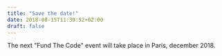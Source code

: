 ```yaml
---
title: "Save the date!"
date: 2018-08-15T11:39:52+02:00
draft: false
---
```


The next "Fund The Code" event will take place in Paris, december 2018.

